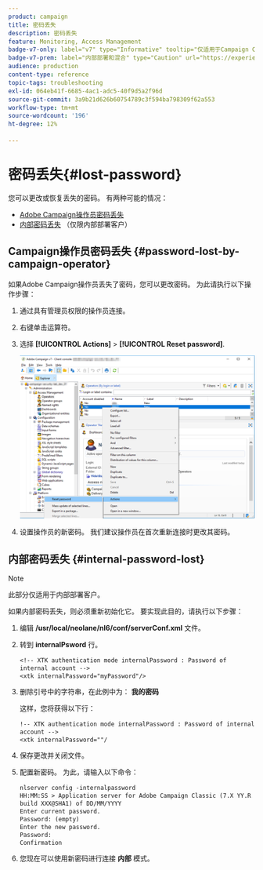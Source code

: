 ```yaml
---
product: campaign
title: 密码丢失
description: 密码丢失
feature: Monitoring, Access Management
badge-v7-only: label="v7" type="Informative" tooltip="仅适用于Campaign Classicv7"
badge-v7-prem: label="内部部署和混合" type="Caution" url="https://experienceleague.adobe.com/docs/campaign-classic/using/installing-campaign-classic/architecture-and-hosting-models/hosting-models-lp/hosting-models.html?lang=zh-Hans" tooltip="仅适用于内部部署和混合部署"
audience: production
content-type: reference
topic-tags: troubleshooting
exl-id: 064eb41f-6685-4ac1-adc5-40f9d5a2f96d
source-git-commit: 3a9b21d626b60754789c3f594ba798309f62a553
workflow-type: tm+mt
source-wordcount: '196'
ht-degree: 12%

---
```


# 密码丢失{#lost-password}



您可以更改或恢复丢失的密码。
有两种可能的情况：

* [Adobe Campaign操作员密码丢失](#password-lost-by-campaign-operator)
* [内部密码丢失](#internal-password-lost) （仅限内部部署客户）

## Campaign操作员密码丢失 {#password-lost-by-campaign-operator}

如果Adobe Campaign操作员丢失了密码，您可以更改密码。
为此请执行以下操作步骤：

1. 通过具有管理员权限的操作员连接。
1. 右键单击运算符。
1. 选择 **[!UICONTROL Actions]** > **[!UICONTROL Reset password]**.

   ![](assets/operator-passwd.png)

1. 设置操作员的新密码。 我们建议操作员在首次重新连接时更改其密码。

## 内部密码丢失 {#internal-password-lost}

>[!NOTE]
>
>此部分仅适用于内部部署客户。

如果内部密码丢失，则必须重新初始化它。
要实现此目的，请执行以下步骤：

1. 编辑 **/usr/local/neolane/nl6/conf/serverConf.xml** 文件。

1. 转到 **internalPsword** 行。

   ```
   <!-- XTK authentication mode internalPassword : Password of internal account -->
   <xtk internalPassword="myPassword"/>
   ```

1. 删除引号中的字符串，在此例中为： **我的密码**

   这样，您将获得以下行：

   ```
   !-- XTK authentication mode internalPassword : Password of internal account -->
   <xtk internalPassword=""/
   ```

1. 保存更改并关闭文件。

1. 配置新密码。 为此，请输入以下命令：

   ```
   nlserver config -internalpassword
   HH:MM:SS > Application server for Adobe Campaign Classic (7.X YY.R build XXX@SHA1) of DD/MM/YYYY
   Enter current password.
   Password: (empty)
   Enter the new password.
   Password: 
   Confirmation 
   ```

1. 您现在可以使用新密码进行连接 **内部** 模式。

